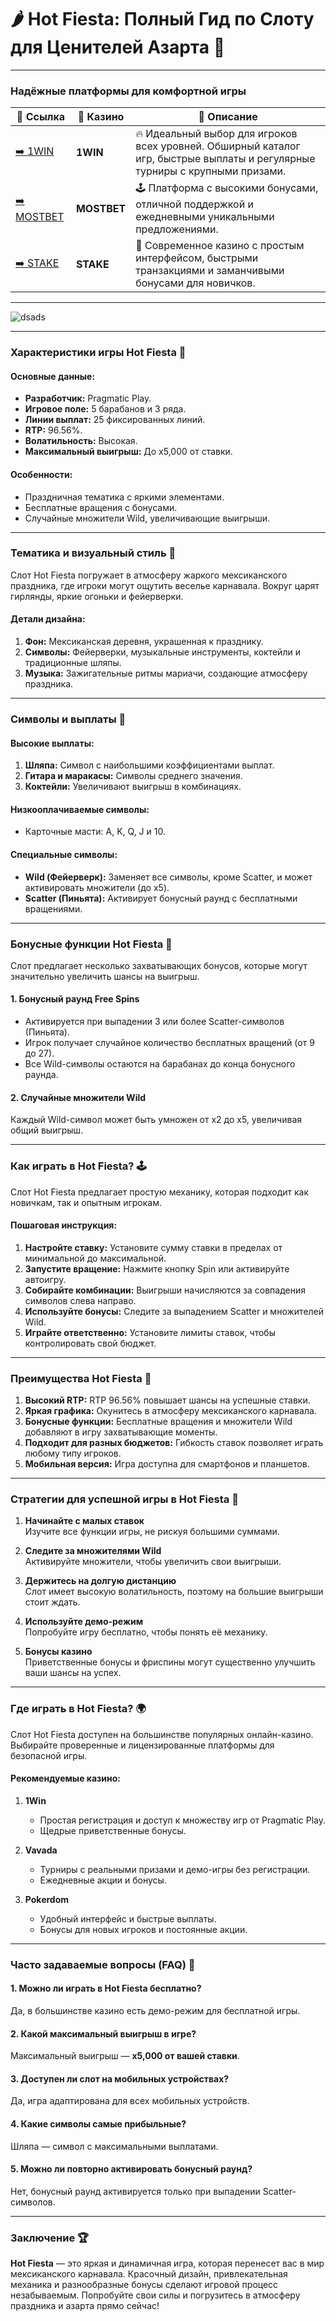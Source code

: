 # 🌶️ Hot Fiesta: Полный Гид по Слоту для Ценителей Азарта 🎰

---

### Надёжные платформы для комфортной игры

| 🔗 Ссылка                         | 🎰 Казино            | 📜 Описание                                                            |
|----------------------------------|----------------------|----------------------------------------------------------------------|
| [➡️ 1WIN](https://1wsrbi.win/casino/list?open=register&sub1=gh)  | **1WIN**  | 🔥 Идеальный выбор для игроков всех уровней. Обширный каталог игр, быстрые выплаты и регулярные турниры с крупными призами. |
| [➡️ MOSTBET](https://vs66cd75semb.com/vSfF?sub1=GH)    | **MOSTBET**    | 🕹️ Платформа с высокими бонусами, отличной поддержкой и ежедневными уникальными предложениями. |
| [➡️ STAKE](https://vk.cc/cGTIMn)   | **STAKE**     | 🚀 Современное казино с простым интерфейсом, быстрыми транзакциями и заманчивыми бонусами для новичков. |

---
![dsads](https://i.imgur.com/zCgNrqx.jpeg)

***

### Характеристики игры Hot Fiesta 🎯

#### Основные данные:

* **Разработчик:** Pragmatic Play.
* **Игровое поле:** 5 барабанов и 3 ряда.
* **Линии выплат:** 25 фиксированных линий.
* **RTP:** 96.56%.
* **Волатильность:** Высокая.
* **Максимальный выигрыш:** До х5,000 от ставки.

#### Особенности:

* Праздничная тематика с яркими элементами.
* Бесплатные вращения с бонусами.
* Случайные множители Wild, увеличивающие выигрыши.

***

### Тематика и визуальный стиль 🎨

Слот Hot Fiesta погружает в атмосферу жаркого мексиканского праздника, где игроки могут ощутить веселье карнавала. Вокруг царят гирлянды, яркие огоньки и фейерверки.

#### Детали дизайна:

1. **Фон:** Мексиканская деревня, украшенная к празднику.
2. **Символы:** Фейерверки, музыкальные инструменты, коктейли и традиционные шляпы.
3. **Музыка:** Зажигательные ритмы мариачи, создающие атмосферу праздника.

***

### Символы и выплаты 💎

#### Высокие выплаты:

1. **Шляпа:** Символ с наибольшими коэффициентами выплат.
2. **Гитара и маракасы:** Символы среднего значения.
3. **Коктейли:** Увеличивают выигрыш в комбинациях.

#### Низкооплачиваемые символы:

* Карточные масти: A, K, Q, J и 10.

#### Специальные символы:

* **Wild (Фейерверк):** Заменяет все символы, кроме Scatter, и может активировать множители (до х5).
* **Scatter (Пиньята):** Активирует бонусный раунд с бесплатными вращениями.

***

### Бонусные функции Hot Fiesta 🎁

Слот предлагает несколько захватывающих бонусов, которые могут значительно увеличить шансы на выигрыш.

#### 1. **Бонусный раунд Free Spins**

* Активируется при выпадении 3 или более Scatter-символов (Пиньята).
* Игрок получает случайное количество бесплатных вращений (от 9 до 27).
* Все Wild-символы остаются на барабанах до конца бонусного раунда.

#### 2. **Случайные множители Wild**

Каждый Wild-символ может быть умножен от х2 до х5, увеличивая общий выигрыш.

***

### Как играть в Hot Fiesta? 🕹️

Слот Hot Fiesta предлагает простую механику, которая подходит как новичкам, так и опытным игрокам.

#### Пошаговая инструкция:

1. **Настройте ставку:** Установите сумму ставки в пределах от минимальной до максимальной.
2. **Запустите вращение:** Нажмите кнопку Spin или активируйте автоигру.
3. **Собирайте комбинации:** Выигрыши начисляются за совпадения символов слева направо.
4. **Используйте бонусы:** Следите за выпадением Scatter и множителей Wild.
5. **Играйте ответственно:** Установите лимиты ставок, чтобы контролировать свой бюджет.

***

### Преимущества Hot Fiesta 🚀

1. **Высокий RTP:** RTP 96.56% повышает шансы на успешные ставки.
2. **Яркая графика:** Окунитесь в атмосферу мексиканского карнавала.
3. **Бонусные функции:** Бесплатные вращения и множители Wild добавляют в игру захватывающие моменты.
4. **Подходит для разных бюджетов:** Гибкость ставок позволяет играть любому типу игроков.
5. **Мобильная версия:** Игра доступна для смартфонов и планшетов.

***

### Стратегии для успешной игры в Hot Fiesta 🔑

1. **Начинайте с малых ставок**  
   Изучите все функции игры, не рискуя большими суммами.
   
2. **Следите за множителями Wild**  
   Активируйте множители, чтобы увеличить свои выигрыши.

3. **Держитесь на долгую дистанцию**  
   Слот имеет высокую волатильность, поэтому на большие выигрыши стоит ждать.

4. **Используйте демо-режим**  
   Попробуйте игру бесплатно, чтобы понять её механику.

5. **Бонусы казино**  
   Приветственные бонусы и фриспины могут существенно улучшить ваши шансы на успех.

***

### Где играть в Hot Fiesta? 🌍

Слот Hot Fiesta доступен на большинстве популярных онлайн-казино. Выбирайте проверенные и лицензированные платформы для безопасной игры.

#### Рекомендуемые казино:

1. **1Win**
   * Простая регистрация и доступ к множеству игр от Pragmatic Play.
   * Щедрые приветственные бонусы.
   
2. **Vavada**
   * Турниры с реальными призами и демо-игры без регистрации.
   * Ежедневные акции и бонусы.

3. **Pokerdom**
   * Удобный интерфейс и быстрые выплаты.
   * Бонусы для новых игроков и постоянные акции.

***

### Часто задаваемые вопросы (FAQ) 📝

#### 1. Можно ли играть в Hot Fiesta бесплатно?

Да, в большинстве казино есть демо-режим для бесплатной игры.

#### 2. Какой максимальный выигрыш в игре?

Максимальный выигрыш — **х5,000 от вашей ставки**.

#### 3. Доступен ли слот на мобильных устройствах?

Да, игра адаптирована для всех мобильных устройств.

#### 4. Какие символы самые прибыльные?

Шляпа — символ с максимальными выплатами.

#### 5. Можно ли повторно активировать бонусный раунд?

Нет, бонусный раунд активируется только при выпадении Scatter-символов.

***

### Заключение 🏆

**Hot Fiesta** — это яркая и динамичная игра, которая перенесет вас в мир мексиканского карнавала. Красочный дизайн, привлекательная механика и разнообразные бонусы сделают игровой процесс незабываемым. Попробуйте свои силы и погрузитесь в атмосферу праздника и азарта прямо сейчас!

